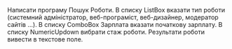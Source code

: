 Написати програму Пошук Роботи. В списку ListBox вказати тип роботи (системний адміністратор, веб-програміст, веб-дизайнер, модератор сайтів ...). В списку ComboBox Зарплата вказати початкову зарплату. В списку NumericUpdown вибрати стаж роботи. Результати роботи вивести в текстове поле.
